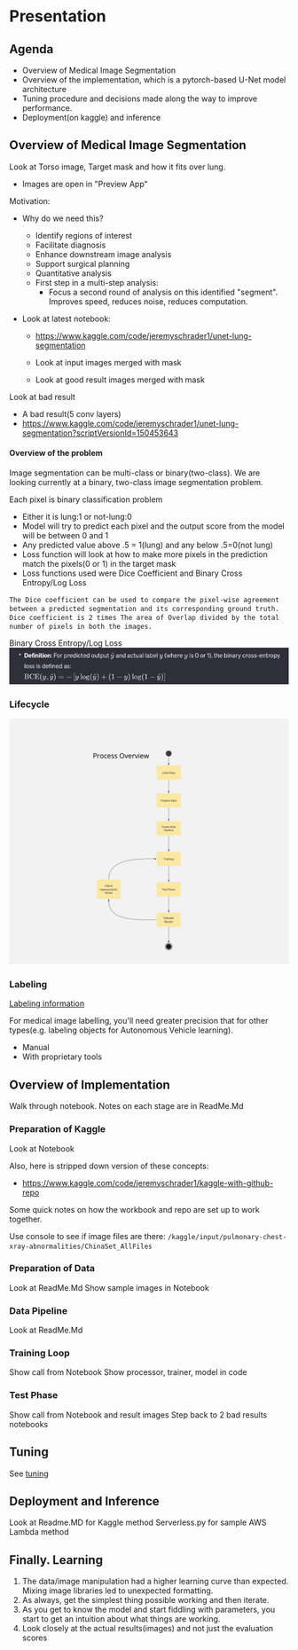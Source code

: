 # Presentation

## Agenda
- Overview of Medical Image Segmentation
- Overview of the implementation, which is a pytorch-based U-Net model architecture
- Tuning procedure and decisions made along the way to improve performance.
- Deployment(on kaggle) and inference

## Overview of Medical Image Segmentation

Look at Torso image, Target mask and how it fits over lung.  
  - Images are open in "Preview App"

Motivation: 
  - Why do we need this?
    - Identify regions of interest
    - Facilitate diagnosis
    - Enhance downstream image analysis
    - Support surgical planning
    - Quantitative analysis
    - First step in a multi-step analysis:
      - Focus a second round of analysis on this identified "segment".  Improves speed, reduces noise, reduces computation.

- Look at latest notebook:
  - https://www.kaggle.com/code/jeremyschrader1/unet-lung-segmentation

  - Look at input images merged with mask
  - Look at good result images merged with mask

Look at bad result
  - A bad result(5 conv layers)
  - https://www.kaggle.com/code/jeremyschrader1/unet-lung-segmentation?scriptVersionId=150453643

#### Overview of the problem
Image segmentation can be multi-class or binary(two-class).  We are looking currently at a binary, two-class image segmentation problem.

Each pixel is binary classification problem
  - Either it is lung:1 or not-lung:0
  - Model will try to predict each pixel and the output score from the model will be between 0 and 1
  - Any predicted value above .5 = 1(lung) and any below .5=0(not lung)
  - Loss function will look at how to make more pixels in the prediction match the pixels(0 or 1) in the target mask
  - Loss functions used were Dice Coefficient and Binary Cross Entropy/Log Loss

  ```
  The Dice coefficient can be used to compare the pixel-wise agreement between a predicted segmentation and its corresponding ground truth. Dice coefficient is 2 times The area of Overlap divided by the total number of pixels in both the images.
  ```

  Binary Cross Entropy/Log Loss
  ![BCE](/images/BCE.png)


### Lifecycle

![Image Segmentation Process Flow](/images/Image%20Segmentation%20Process%20Flow.jpg)

### Labeling
[Labeling information](2.%20Image-Segmentation-Lifecyle.md)

For medical image labelling, you'll need greater precision that for other types(e.g. labeling objects for Autonomous Vehicle learning).  
- Manual
- With proprietary tools


## Overview of Implementation
Walk through notebook.
Notes on each stage are in ReadMe.Md

### Preparation of Kaggle
Look at Notebook

Also, here is stripped down version of these concepts:
- https://www.kaggle.com/code/jeremyschrader1/kaggle-with-github-repo

Some quick notes on how the workbook and repo are set up to work together.

Use console to see if image files are there:
`/kaggle/input/pulmonary-chest-xray-abnormalities/ChinaSet_AllFiles`

### Preparation of Data
Look at ReadMe.Md
Show sample images in Notebook


### Data Pipeline
Look at ReadMe.Md

### Training Loop
Show call from Notebook
Show processor, trainer, model in code

### Test Phase
Show call from Notebook and result images
Step back to 2 bad results notebooks

## Tuning
See [tuning](./3.%20Tuning.md)


## Deployment and Inference
Look at Readme.MD for Kaggle method
Serverless.py for sample AWS Lambda method


## Finally. Learning
1. The data/image manipulation had a higher learning curve than expected.  Mixing image libraries led to unexpected formatting.
2. As always, get the simplest thing possible working and then iterate.
3. As you get to know the model and start fiddling with parameters, you start to get an intuition about what things are working.
4. Look closely at the actual results(images) and not just the evaluation scores


